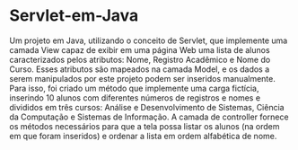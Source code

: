 # Servlet-em-Java
Um projeto em Java, utilizando o conceito de Servlet, que implemente uma camada View capaz de exibir em uma página Web uma lista de alunos caracterizados pelos atributos: Nome, Registro Acadêmico e Nome do Curso. Esses atributos são mapeados na camada Model, e os dados a serem manipulados por este projeto podem ser inseridos manualmente. Para isso, foi criado um método que implemente uma carga fictícia, inserindo 10 alunos com diferentes números de registros e nomes e divididos em três cursos: Análise e Desenvolvimento de Sistemas, Ciência da Computação e Sistemas de Informação. A camada de controller fornece os métodos necessários para que a tela possa listar os alunos (na ordem em que foram inseridos) e ordenar a lista em ordem alfabética de nome.
